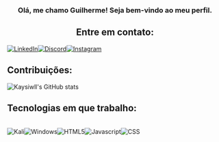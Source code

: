 ### <center> Olá, me chamo Guilherme! Seja bem-vindo ao meu perfil.

## <center> **Entre em contato:**

[![LinkedIn](https://img.shields.io/badge/LinkedIn-000000?style=for-the-badge&logo=linkedin&logoColor=white)](https://www.linkedin.com/in/guilhermedesouzapinto/)[![Discord](https://img.shields.io/badge/Discord-000000?style=for-the-badge&logo=discord&logoColor=white)](https://discord.gg/G4SgFzve)[![Instagram](https://img.shields.io/badge/Instagram-000000?style=for-the-badge&logo=instagram&logoColor=white)](https://www.instagram.com/kaysiwl)

## **Contribuições:**

![Kaysiwll's GitHub stats](https://github-readme-stats.vercel.app/api?username=kaysiwll&hide_title=true&show_icons=true&theme=radical&title_color=ffffff&bg_color=000000&text_color=FFFFFF&icon_color=FFFFFF&count_private=true&locale=pt-br)

## **Tecnologias em que trabalho:**

<div style="display: inline_block"><br/>
<img alt="Kali" src="https://img.shields.io/badge/Kali_Linux-000000?style=for-the-badge&logo=kali-linux&logoColor=white"/><img alt="Windows" src="https://img.shields.io/badge/Windows-000000?style=for-the-badge&logo=windows&logoColor=white"/><img alt="HTML5" src="https://img.shields.io/badge/HTML-000000?style=for-the-badge&logo=html5&logoColor=white"/><img alt="Javascript" src="https://img.shields.io/badge/JavaScript-000000?style=for-the-badge&logo=javascript&logoColor=FFFFFF"/><img alt="CSS" src="https://img.shields.io/badge/CSS-000000?&style=for-the-badge&logo=css3&logoColor=white" />
</div>
